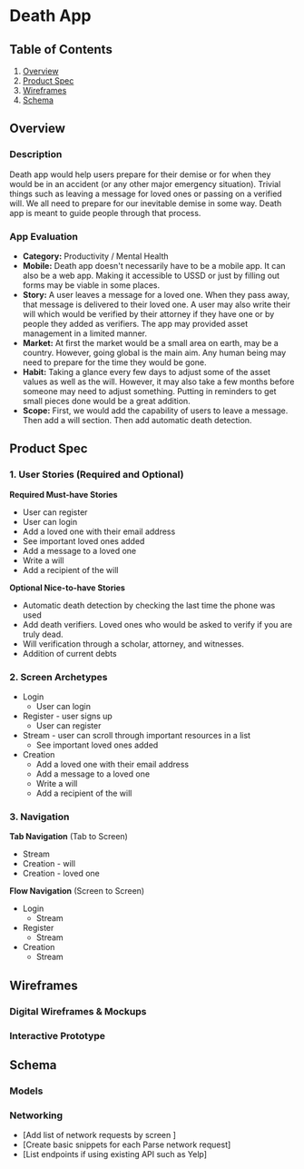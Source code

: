 # Death App

## Table of Contents
1. [Overview](#Overview)
1. [Product Spec](#Product-Spec)
1. [Wireframes](#Wireframes)
2. [Schema](#Schema)

## Overview
### Description
Death app would help users prepare for their demise or for when they would be in an accident (or any other major emergency situation).
Trivial things such as leaving a message for loved ones or passing on a verified will. We all need to prepare for our inevitable demise
in some way. Death app is meant to guide people through that process.

### App Evaluation

- **Category:** Productivity / Mental Health
- **Mobile:** Death app doesn't necessarily have to be a mobile app. It can also be a web app. Making it accessible to USSD or just by filling out
forms may be viable in some places.
- **Story:** A user leaves a message for a loved one. When they pass away, that message is delivered to their loved one. A user may also write their will
which would be verified by their attorney if they have one or by people they added as verifiers. The app may provided asset management in a limited manner.
- **Market:** At first the market would be a small area on earth, may be a country. However, going global is the main aim. Any human being
may need to prepare for the time they would be gone.
- **Habit:** Taking a glance every few days to adjust some of the asset values as well as the will. However, it may also take a few months
before someone may need to adjust something. Putting in reminders to get small pieces done would be a great addition.
- **Scope:** First, we would add the capability of users to leave a message. Then add a will section. Then add automatic death detection.

## Product Spec

### 1. User Stories (Required and Optional)

**Required Must-have Stories**

* User can register
* User can login
* Add a loved one with their email address
* See important loved ones added
* Add a message to a loved one
* Write a will
* Add a recipient of the will

**Optional Nice-to-have Stories**

* Automatic death detection by checking the last time the phone was used
* Add death verifiers. Loved ones who would be asked to verify if you are truly dead.
* Will verification through a scholar, attorney, and witnesses.
* Addition of current debts

### 2. Screen Archetypes

* Login
  + User can login
* Register - user signs up
  + User can register
* Stream - user can scroll through important resources in a list
  + See important loved ones added
* Creation
  + Add a loved one with their email address
  + Add a message to a loved one
  + Write a will
  + Add a recipient of the will

### 3. Navigation

**Tab Navigation** (Tab to Screen)

* Stream
* Creation - will
* Creation - loved one

**Flow Navigation** (Screen to Screen)

* Login
   + Stream
* Register
   + Stream
* Creation
  + Stream

## Wireframes

### Digital Wireframes & Mockups

### Interactive Prototype

## Schema 

### Models

### Networking
- [Add list of network requests by screen ]
- [Create basic snippets for each Parse network request]
- [List endpoints if using existing API such as Yelp]
